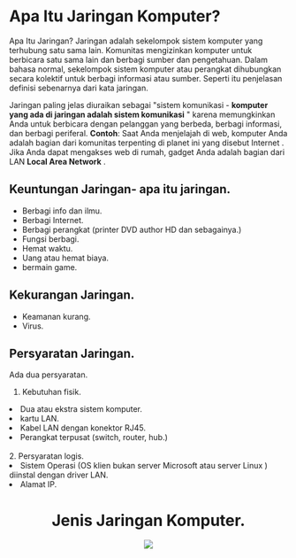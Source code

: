 # Apa Itu Jaringan Komputer?

Apa Itu Jaringan? Jaringan adalah sekelompok sistem komputer yang terhubung satu sama lain. Komunitas mengizinkan komputer untuk berbicara satu sama lain dan berbagi sumber dan pengetahuan. Dalam bahasa normal, sekelompok sistem komputer atau  perangkat dihubungkan secara kolektif untuk berbagi informasi atau sumber. Seperti itu penjelasan definisi sebenarnya dari kata jaringan.

Jaringan paling jelas diuraikan sebagai "sistem komunikasi - <b>komputer yang ada di jaringan adalah sistem komunikasi</b> " karena memungkinkan Anda untuk berbicara dengan pelanggan yang berbeda, berbagi informasi, dan berbagi periferal. <b>Contoh</b>:  Saat Anda menjelajah di web, komputer Anda adalah bagian dari komunitas terpenting di planet ini yang disebut Internet . Jika Anda dapat mengakses web di rumah, gadget Anda adalah bagian dari LAN <b>Local Area Network</b> .

## Keuntungan Jaringan- apa itu jaringan.
<ul>
<li>Berbagi info dan ilmu.</li>
<li>Berbagi Internet.<?li>
<li>Berbagi perangkat (printer DVD author HD dan sebagainya.)</li>
<li>Fungsi berbagi.</li>
<li>Hemat waktu.</li>
<li>Uang atau hemat biaya.</li>
<li>bermain game.</li>
</ul>

## Kekurangan Jaringan.
<ul>
<li>Keamanan kurang.</li>
<li>Virus.</li>
</ul>

## Persyaratan Jaringan.
Ada dua persyaratan.

1. Kebutuhan fisik.
<li>Dua atau ekstra sistem komputer.</li>
<li>kartu LAN.</li>
<li>Kabel LAN dengan konektor RJ45.</li>
<li>Perangkat terpusat (switch, router, hub.)</li>
<br>
2. Persyaratan logis.
<li>Sistem Operasi (OS klien bukan server Microsoft atau server Linux ) diinstal dengan driver LAN.</li>
<li>Alamat IP.</li>


<h1 align="center"> Jenis Jaringan Komputer. </h1>
<p align="center"><img src="https://drive.google.com/uc?export=view&id=1s7rreWKkx1zB-hAPaU_xbOfGNJgPzej-"></p>


































